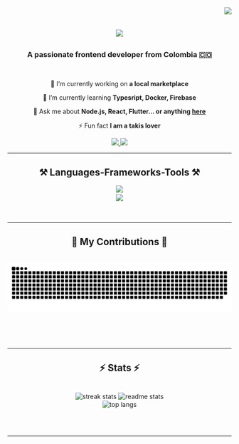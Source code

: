 <img align="right" src="https://visitor-badge.laobi.icu/badge?page_id=Katkat04.Katkat04" />

<h1 align="center">
    <img src="https://readme-typing-svg.herokuapp.com/?font=Righteous&size=35&center=true&vCenter=true&width=500&height=70&duration=4000&lines=Hi+There!+👋;+I'm+Katy+Diaz!;" />
</h1>

<h3 align="center">A passionate frontend developer from Colombia 🇨🇴</h3>

<br/>

<div align="center">
 
 🔭 I’m currently working on **a local marketplace**
 
 🌱 I’m currently learning **Typesript, Docker, Firebase**

💬 Ask me about **Node.js, React, Flutter... or anything [here](https://github.com/Katkat04/Katkat04/issues)**

⚡ Fun fact **I am a takis lover**

 </div>
 
<div align="center"> 
  <a href="mailto:diazkaty0409@gmail.com">
    <img src="https://img.shields.io/badge/Gmail-333333?style=for-the-badge&logo=gmail&logoColor=red" />
  </a>
  <a href="https://www.linkedin.com/in/kdiaz11/" target="_blank">
    <img src="https://img.shields.io/badge/LinkedIn-0077B5?style=for-the-badge&logo=linkedin&logoColor=white" target="_blank" />
  </a>
</div>

 <hr/>
 
<h2 align="center">⚒️ Languages-Frameworks-Tools ⚒️</h2>
<p align="center">
  <a href="https://skillicons.dev">
    <img src="https://skillicons.dev/icons?i=react,html,css,vscode,github,python, javascript" /> <br>
    <img src="https://skillicons.dev/icons?i=figma,flutter,tailwind,git,nodejs,firebase,dart" /> <br>
  </a>
</p>

<br/>
<hr/>

<div align="center">
  <h2>🐍 My Contributions 🐍</h2>
  <br>
  <img alt="snake eating my contributions" src="https://raw.githubusercontent.com/Katkat04/Katkat04/output/github-contribution-grid-snake.svg" />
  
  <br/><br/><br/>
</div>

<hr/>

<h2 align="center">⚡ Stats ⚡</h2>
<br>
<div align=center>
  <img width=390 src="https://github-readme-streak-stats-Katkat04.vercel.app/?user=salesp07&count_private=true&theme=react&border_radius=10" alt="streak stats"/>
  <img width=390 src="https://github-readme-stats-Katkat04.vercel.app/api?username=salesp07&count_private=true&show_icons=true&theme=react&rank_icon=github&border_radius=10" alt="readme stats" />
  <br/>
  <img width=325 align="center" src="https://github-readme-stats-Katkat04.vercel.app/api/top-langs/?username=salesp07&hide=HTML&langs_count=8&layout=compact&theme=react&border_radius=10&size_weight=0.5&count_weight=0.5&exclude_repo=github-readme-stats" alt="top langs" />
</div>

<br/><br/>

<hr/>
